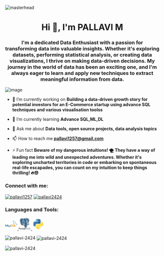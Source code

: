   ![masterhead](https://github.com/pallavi-2424/pallavi-2424/assets/144513254/55ce9814-bb43-4003-a2c4-14507ba62cb7)



<h1 align="center">Hi 👋, I'm PALLAVI M</h1>
<h3 align="center">I'm a dedicated Data Enthusiast with a passion for transforming data into valuable insights. Whether it's exploring datasets, performing statistical analysis, or creating data visualizations, I thrive on making data-driven decisions. My journey in the world of data has been an exciting one, and I'm always eager to learn and apply new techniques to extract meaningful information from data.</h3>



 ![image](https://github.com/pallavi-2424/pallavi-2424/assets/144513254/ff4895d1-28a5-4d30-9d45-abf1eff00e6b)



- 🔭 I’m currently working on **Building a data-driven growth story for potential investors for an E-Commerce startup using advance SQL techniques and various visualisation toolss**

- 🌱 I’m currently learning **Advance SQL,ML,DL**

- 💬 Ask me about **Data tools, open source projects, data analysis topics**

- 📫 How to reach me **pallavi1257@gmail.com**

- ⚡ Fun fact **Beware of my dangerous intuitions! 🌪️ They have a way of leading me into wild and unexpected adventures. Whether it's exploring uncharted territories in code or embarking on spontaneous real-life escapades, you can count on my intuition to keep things thrilling! 🔥😎**

<h3 align="left">Connect with me:</h3>
<p align="left">
<a href="https://www.hackerrank.com/pallavi1257" target="blank"><img align="center" src="https://raw.githubusercontent.com/rahuldkjain/github-profile-readme-generator/master/src/images/icons/Social/hackerrank.svg" alt="pallavi1257" height="30" width="40" /></a>
<a href="https://www.leetcode.com/pallavi2424" target="blank"><img align="center" src="https://raw.githubusercontent.com/rahuldkjain/github-profile-readme-generator/master/src/images/icons/Social/leet-code.svg" alt="pallavi2424" height="30" width="40" /></a>
</p>

<h3 align="left">Languages and Tools:</h3>
<p align="left"> <a href="https://www.mysql.com/" target="_blank" rel="noreferrer"> <img src="https://raw.githubusercontent.com/devicons/devicon/master/icons/mysql/mysql-original-wordmark.svg" alt="mysql" width="40" height="40"/> </a> <a href="https://www.postgresql.org" target="_blank" rel="noreferrer"> <img src="https://raw.githubusercontent.com/devicons/devicon/master/icons/postgresql/postgresql-original-wordmark.svg" alt="postgresql" width="40" height="40"/> </a> <a href="https://www.python.org" target="_blank" rel="noreferrer"> <img src="https://raw.githubusercontent.com/devicons/devicon/master/icons/python/python-original.svg" alt="python" width="40" height="40"/> </a> </p>

<p><img align="left" src="https://github-readme-stats.vercel.app/api/top-langs?username=pallavi-2424&show_icons=true&locale=en&layout=compact" alt="pallavi-2424" /></p>

<p>&nbsp;<img align="center" src="https://github-readme-stats.vercel.app/api?username=pallavi-2424&show_icons=true&locale=en" alt="pallavi-2424" /></p>

<p><img align="center" src="https://github-readme-streak-stats.herokuapp.com/?user=pallavi-2424&" alt="pallavi-2424" /></p>

